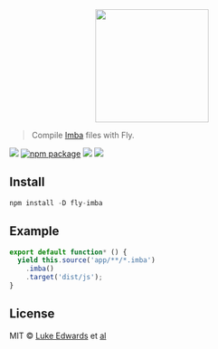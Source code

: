 <div align="center">
  <a href="http://github.com/flyjs/fly">
    <img width=200px  src="https://cloud.githubusercontent.com/assets/8317250/8733685/0be81080-2c40-11e5-98d2-c634f076ccd7.png">
  </a>
</div>

> Compile [Imba](http://imba.io/home) files with Fly.

[![][fly-badge]][fly]
[![npm package][npm-ver-link]][releases]
[![][dl-badge]][npm-pkg-link]
[![][travis-badge]][travis-link]

## Install

```a
npm install -D fly-imba
```

## Example

```js
export default function* () {
  yield this.source('app/**/*.imba')
    .imba()
    .target('dist/js');
}
```

## License

MIT © [Luke Edwards](https://lukeed.com) et [al][contributors]

[contributors]: https://github.com/lukeed/fly-imba/graphs/contributors
[releases]:     https://github.com/lukeed/fly-imba/releases
[fly]:          https://www.github.com/flyjs/fly
[fly-badge]:    https://img.shields.io/badge/fly-JS-05B3E1.svg?style=flat-square
[mit-badge]:    https://img.shields.io/badge/license-MIT-444444.svg?style=flat-square
[npm-pkg-link]: https://www.npmjs.org/package/fly-imba
[npm-ver-link]: https://img.shields.io/npm/v/fly-imba.svg?style=flat-square
[dl-badge]:     http://img.shields.io/npm/dm/fly-imba.svg?style=flat-square
[travis-link]:  https://travis-ci.org/lukeed/fly-imba
[travis-badge]: http://img.shields.io/travis/lukeed/fly-imba.svg?style=flat-square
